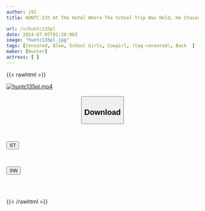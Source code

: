 ```yaml
---
author: j91
title: HUNTC-135 At The Hotel Where The School Trip Was Held, He Chased Around The Cheeky Female Classmates And Repeatedly Creampied Them! No Matter How Many Times He Creampied A Drunk Virgin, He Turned Into A Zombie That Revived

url: /v/huntc135pl
date: 2024-07-05T01:20:00Z
image: "huntc135pl.jpg"
tags: [Censored, Blow, School Girls, Cowgirl, (tag-censored), Back	]
maker: [Hunter]
actress: [ ]
---
```



{{< rawhtml >}}

<div class="video" data-videoid="rryWkM789JSbbDj">
    <a href="javascript:;">
        <img src="/v/huntc135pl/huntc135pl.jpg" width="WIDTH" height="HEIGHT" alt="huntc135pl.mp4" loading="lazy">
    </a>
</div>

<script type="text/javascript" src="https://j91.asia/asset/on-demand-st.js"></script>

<br>
  <link rel="stylesheet" href="https://j91.asia/asset/bs5.css">
  
  <center>
  <button class="btn btn-primary" type="button" data-bs-toggle="collapse" data-bs-target=".multi-collapse" aria-expanded="false" aria-controls="multiCollapseExample1 multiCollapseExample2"><h2>Download</h2></button></center>
</p>
<div class="row">
  <div class="col">
    <div class="collapse multi-collapse" id="multiCollapseExample1">
      <div class="card card-body">
	      	      <br>
<div class="buttons">  
<p><a href="/v/huntc135pl/st.html" target="_blank"><button class="btn-hover color-3"><i class="fa fa-download"></i> ST</button></a></p></div>
    </div>
  </div>
</div>
  <div class="col">
    <div class="collapse multi-collapse" id="multiCollapseExample2">
      <div class="card card-body">
	      <br>
<div class="buttons">
<p><a href="/v/huntc135pl/sw.html" target="_blank"><button class="btn-hover color-2"><i class="fa fa-download"></i> SW</button></a></p></div>
<br><br>
      </div>
    </div>
  </div>
</div>

{{< /rawhtml >}}